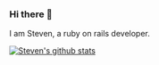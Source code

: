 ### Hi there 👋

I am Steven, a ruby on rails developer.

[![Steven's github stats](https://github-readme-stats.vercel.app/api?username=springwq)](https://github.com/springwq/github-readme-stats)

